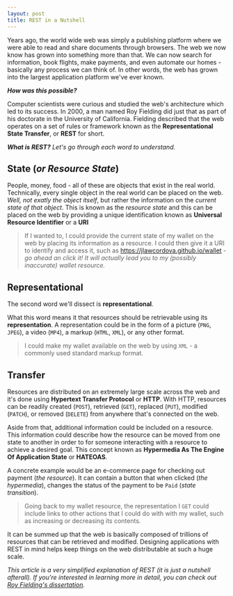 ```yaml
---
layout: post
title: REST in a Nutshell
---
```


Years ago, the world wide web was simply a publishing platform where we were able to read and share documents through browsers. The web we now know has grown into something more than that. We can now search for information, book flights, make payments, and even automate our homes - basically any process we can think of. In other words, the web has grown into the largest application platform we've ever known.

_**How was this possible?**_

Computer scientists were curious and studied the web's architecture which led to its success. In 2000, a man named Roy Fielding did just that as part of his doctorate in the University of California. Fielding described that the web operates on a set of rules or framework known as the **Representational State Transfer**, or **REST** for short.

_**What is REST?**_
_Let's go through each word to understand._

## State (_or Resource State_)

People, money, food - all of these are objects that exist in the real world. Technically, every single object in the real world can be placed on the web. _Well, not exatly the object itself_, but rather the information on the _current state of that object_. This is known as the *resource state* and this can be  placed on the web by providing a unique identification known as **Universal Resource Identifier** or a **URI**

> If I wanted to, I could provide the current state of my wallet on the web by placing its information as a resource.  I could then give it a URI to identify and access it, such as https://jlawcordova.github.io/wallet - _go ahead an click it! It will actually lead you to my (possibly inaccurate) wallet resource._

## Representational
The second word we'll dissect is **representational**.

What this word means it that resources should be retrievable using its **representation**. A representation could be in the form of a picture (`PNG`, `JPEG`), a video (`MP4`), a markup (`HTML`, `XML`), or any other format.

> I could make my wallet available on the web by using `XML` - a commonly used standard markup format.

## Transfer
Resources are distributed on an extremely large scale across the web and it's done using **Hypertext Transfer Protocol** or **HTTP**. With HTTP, resources can be readily created (`POST`), retrieved (`GET`), replaced (`PUT`), modified (`PATCH`), or removed (`DELETE`) from anywhere that's connected on the web.

Aside from that, additional information could be included on a resource. This information could describe how the resource can be moved from one state to another in order to for someone interacting with a resource to achieve a desired goal. This concept known as **Hypermedia As The Engine Of Application State** or **HATEOAS**.

A concrete example would be an e-commerce page for checking out payment (_the resource_). It can contain a button that when clicked (_the hypermedia_), changes the status of the payment to be `Paid` (_state transition_).

> Going back to my wallet resource, the representation I `GET` could include links to other actions that I could do with with my wallet, such as increasing or decreasing its contents.

It can be summed up that the web is basically composed of trillions of resources that can be retrieved and modified. Designing applications with REST in mind helps keep things on the web distributable at such a huge scale. 

_This article is a very simplified explanation of REST (it is just a nutshell afterall). If you're interested in learning more in detail, you can check out [Roy Fielding's dissertation](https://www.ics.uci.edu/~fielding/pubs/dissertation/top.htm)._
